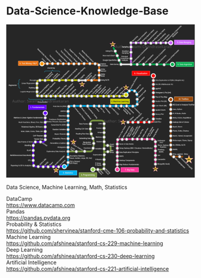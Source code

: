 # Data-Science-Knowledge-Base

![Data Science Roadmap](RoadMap.png)

Data Science, Machine Learning, Math, Statistics

DataCamp   
https://www.datacamp.com   
Pandas   
https://pandas.pydata.org   
Probability & Statistics   
https://github.com/shervinea/stanford-cme-106-probability-and-statistics   
Machine Learning   
https://github.com/afshinea/stanford-cs-229-machine-learning   
Deep Learning   
https://github.com/afshinea/stanford-cs-230-deep-learning   
Artificial Intelligence   
https://github.com/afshinea/stanford-cs-221-artificial-intelligence   
 
